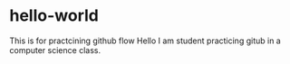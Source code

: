# hello-world
This is for practcining github flow
Hello I am student practicing gitub in a computer science class.

